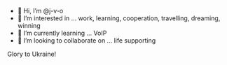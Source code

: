 - 👋 Hi, I’m @j-v-o
- 👀 I’m interested in ... work, learning, cooperation, travelling, dreaming, winning  
- 🌱 I’m currently learning ... VoIP 
- 💞️ I’m looking to collaborate on ... life supporting 

Glory to Ukraine! 

<!---
j-v-o/j-v-o is a ✨ special ✨ repository because its `README.md` (this file) appears on your GitHub profile.
You can click the Preview link to take a look at your changes.
--->
